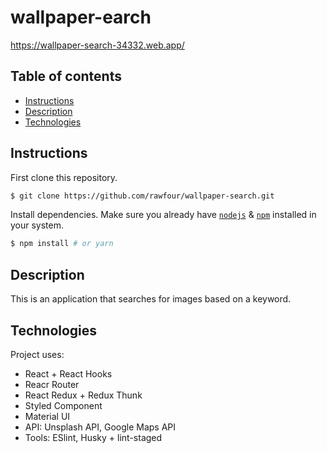 # wallpaper-earch

https://wallpaper-search-34332.web.app/

## Table of contents
* [Instructions](#Instructions)
* [Description](#Description)
* [Technologies](#Technologies)


## Instructions

First clone this repository.
```bash
$ git clone https://github.com/rawfour/wallpaper-search.git
```

Install dependencies. Make sure you already have [`nodejs`](https://nodejs.org/en/) & [`npm`](https://www.npmjs.com/) installed in your system.
```bash
$ npm install # or yarn
```

## Description
This is an application that searches for images based on a keyword.
 
## Technologies
Project uses:
* React + React Hooks
* Reacr Router
* React Redux + Redux Thunk
* Styled Component
* Material UI
* API: Unsplash API, Google Maps API
* Tools: ESlint, Husky + lint-staged



